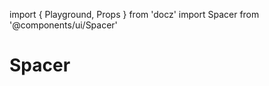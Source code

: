 import { Playground, Props } from 'docz'
import Spacer from '@components/ui/Spacer'

# Spacer

<Props of={Spacer} />
